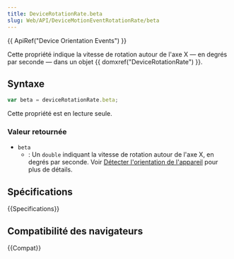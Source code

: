 ```yaml
---
title: DeviceRotationRate.beta
slug: Web/API/DeviceMotionEventRotationRate/beta
---
```


{{ ApiRef("Device Orientation Events") }}

Cette propriété indique la vitesse de rotation autour de l'axe X — en degrés par seconde — dans un objet {{ domxref("DeviceRotationRate") }}.

## Syntaxe

```js
var beta = deviceRotationRate.beta;
```

Cette propriété est en lecture seule.

### Valeur retournée

- `beta`
  - : Un `double` indiquant la vitesse de rotation autour de l'axe X, en degrés par seconde. Voir [Détecter l'orientation de l'appareil](/fr/docs/Web/API/Device_orientation_events/Detecting_device_orientation#accelerometer_values_explained) pour plus de détails.

## Spécifications

{{Specifications}}

## Compatibilité des navigateurs

{{Compat}}
